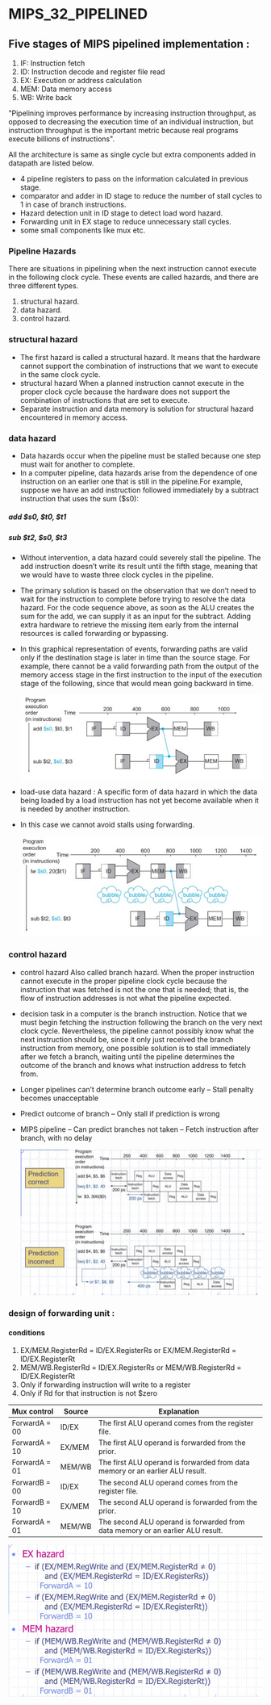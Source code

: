 # MIPS_32_PIPELINED

## Five stages of MIPS pipelined implementation :
1) IF: Instruction fetch
2) ID: Instruction decode and register file read
3) EX: Execution or address calculation
4) MEM: Data memory access
5) WB: Write back

"Pipelining improves performance by increasing instruction throughput, as opposed to decreasing the execution time of an individual instruction, but instruction 
 throughput is the important metric because real programs execute billions of instructions".

All the architecture is same as single cycle but extra components added in datapath are listed below.
- 4 pipeline registers to pass on the information calculated in previous stage.
- comparator and adder in ID stage to reduce the number of stall cycles to 1 in case of branch instructions.
- Hazard detection unit in ID stage to detect load word hazard.
- Forwarding unit in EX stage to reduce unnecessary stall cycles.
- some small components like mux etc.

### Pipeline Hazards
There are situations in pipelining when the next instruction cannot execute in the  following clock cycle. These events are called hazards, and there are three 
different types.

1) structural hazard.
2) data hazard.
3) control hazard.

### structural hazard
- The first hazard is called a structural hazard. It means that the hardware cannot support the combination of instructions that we want to execute in the same clock 
  cycle. 
- structural hazard When a planned instruction cannot execute in the proper clock cycle because the hardware does not  support the combination  of instructions 
  that are set to execute.
- Separate instruction and data memory is solution for structural hazard encountered in memory access.
 
### data hazard
- Data hazards occur when the pipeline must be stalled because one step must wait  for another  to complete.
- In a computer pipeline, data hazards arise from the dependence of one  instruction on an earlier one that is still in the pipeline.For example, suppose we have an     add instruction  followed immediately by a subtract instruction that uses the sum ($s0):
#####                                                      add $s0, $t0, $t1 
#####                                                      sub $t2, $s0, $t3 

- Without intervention, a data hazard could severely stall the pipeline. The add instruction doesn’t write its result until the fifth stage, meaning that we would have   to waste three clock cycles in the pipeline.
- The primary solution is based on the observation that we don’t need to wait for the instruction to complete before trying to resolve the data hazard. For the code     sequence above, as soon as the ALU creates the sum for the add, we can supply it as an input for the subtract. Adding extra hardware to retrieve the missing item       early from the internal resources is called forwarding or bypassing.
- In this graphical representation of events, forwarding paths are valid only if the destination stage is later in time than the source stage. For example, there         cannot be a valid forwarding path from the output of the memory access stage in the first  instruction to the input of the execution stage of the following, since     that would mean going backward in time.

     ![App Screenshot](https://github.com/bhim4078652/MIPS_32_PIPELINED/blob/main/IMAGE_REQ/p1.jpg)

- load-use data hazard : A specific form of data hazard in which the data being loaded by a load instruction has not yet become available when it is needed by another 
  instruction.
- In this case we cannot avoid stalls using forwarding.

     ![App Screenshot](https://github.com/bhim4078652/MIPS_32_PIPELINED/blob/main/IMAGE_REQ/p2.jpg)

### control hazard
- control hazard Also called branch hazard. When the proper instruction cannot execute in the proper pipeline clock cycle because the instruction that was fetched is     not the one that is needed; that is, the flow of instruction addresses is not what the pipeline expected.
- decision task in a computer is the branch instruction. Notice that we must begin fetching the instruction following the branch on the very next clock cycle.           Nevertheless, the pipeline cannot possibly know what the next instruction should be, since it only just received the branch instruction from memory, one possible       solution is to stall immediately after we fetch a branch, waiting until the pipeline determines the outcome of the branch and knows what instruction address to         fetch from.

- Longer pipelines can’t determine branch outcome early
        – Stall penalty becomes unacceptable
- Predict outcome of branch
        – Only stall if prediction is wrong
- MIPS pipeline
    – Can predict branches not taken
    – Fetch instruction after branch, with no delay
    
     ![App Screenshot](https://github.com/bhim4078652/MIPS_32_PIPELINED/blob/main/IMAGE_REQ/p3.jpg)

### design of forwarding unit :
#### conditions 
1. EX/MEM.RegisterRd = ID/EX.RegisterRs or EX/MEM.RegisterRd = ID/EX.RegisterRt
2. MEM/WB.RegisterRd = ID/EX.RegisterRs or  MEM/WB.RegisterRd = ID/EX.RegisterRt
3. Only if forwarding instruction will write to a register
4. Only if Rd for that instruction is not $zero

| Mux control   | Source  | Explanation                                                                    | 
|---------------|---------|--------------------------------------------------------------------------------|
| ForwardA = 00 | ID/EX   | The first ALU operand comes from the register file.                            |   
| ForwardA = 10 | EX/MEM  | The first ALU operand is forwarded from the prior.                             |   
| ForwardA = 01 | MEM/WB  | The first ALU operand is forwarded from data memory or an earlier ALU result.  |   
| ForwardB = 00 | ID/EX   | The second ALU operand comes from the register file.                           |   
| ForwardB = 10 | EX/MEM  | The second ALU operand is forwarded from the prior.                            |  
| ForwardA = 01 | MEM/WB  | The second ALU operand is forwarded from data memory or an earlier ALU result. |   

   ![App Screenshot](https://github.com/bhim4078652/MIPS_32_PIPELINED/blob/main/IMAGE_REQ/p4.jpg)
